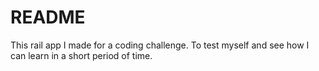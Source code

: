 # README

This rail app I made for a coding challenge. To test myself and see how I can learn in a short period of time.
